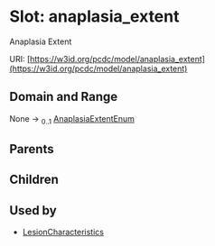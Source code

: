 
# Slot: anaplasia_extent


Anaplasia Extent

URI: [https://w3id.org/pcdc/model/anaplasia_extent](https://w3id.org/pcdc/model/anaplasia_extent)


## Domain and Range

None &#8594;  <sub>0..1</sub> [AnaplasiaExtentEnum](AnaplasiaExtentEnum.md)

## Parents


## Children


## Used by

 * [LesionCharacteristics](LesionCharacteristics.md)

